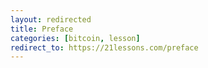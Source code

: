 ```yaml
---
layout: redirected
title: Preface
categories: [bitcoin, lesson]
redirect_to: https://21lessons.com/preface
---
```

